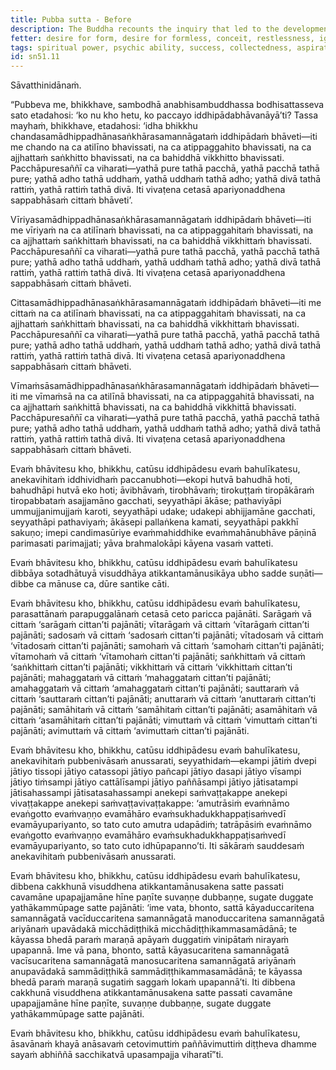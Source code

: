 ```yaml
---
title: Pubba sutta - Before
description: The Buddha recounts the inquiry that led to the development of the four bases of psychic ability before his full awakening.
fetter: desire for form, desire for formless, conceit, restlessness, ignorance
tags: spiritual power, psychic ability, success, collectedness, aspiration, persistence, energy, mind, investigation, reflection, close examination, sn, sn45-56, sn51
id: sn51.11
---
```


Sāvatthinidānaṁ.

“Pubbeva me, bhikkhave, sambodhā anabhisambuddhassa bodhisattasseva sato etadahosi: ‘ko nu kho hetu, ko paccayo iddhipādabhāvanāyā’ti? Tassa mayhaṁ, bhikkhave, etadahosi: ‘idha bhikkhu chandasamādhippadhānasaṅkhārasamannāgataṁ iddhipādaṁ bhāveti—iti me chando na ca atilīno bhavissati, na ca atippaggahito bhavissati, na ca ajjhattaṁ saṅkhitto bhavissati, na ca bahiddhā vikkhitto bhavissati. Pacchāpuresaññī ca viharati—yathā pure tathā pacchā, yathā pacchā tathā pure; yathā adho tathā uddhaṁ, yathā uddhaṁ tathā adho; yathā divā tathā rattiṁ, yathā rattiṁ tathā divā. Iti vivaṭena cetasā apariyonaddhena sappabhāsaṁ cittaṁ bhāveti’.

Vīriyasamādhippadhānasaṅkhārasamannāgataṁ iddhipādaṁ bhāveti—iti me vīriyaṁ na ca atilīnaṁ bhavissati, na ca atippaggahitaṁ bhavissati, na ca ajjhattaṁ saṅkhittaṁ bhavissati, na ca bahiddhā vikkhittaṁ bhavissati. Pacchāpuresaññī ca viharati—yathā pure tathā pacchā, yathā pacchā tathā pure; yathā adho tathā uddhaṁ, yathā uddhaṁ tathā adho; yathā divā tathā rattiṁ, yathā rattiṁ tathā divā. Iti vivaṭena cetasā apariyonaddhena sappabhāsaṁ cittaṁ bhāveti.

Cittasamādhippadhānasaṅkhārasamannāgataṁ iddhipādaṁ bhāveti—iti me cittaṁ na ca atilīnaṁ bhavissati, na ca atippaggahitaṁ bhavissati, na ca ajjhattaṁ saṅkhittaṁ bhavissati, na ca bahiddhā vikkhittaṁ bhavissati. Pacchāpuresaññī ca viharati—yathā pure tathā pacchā, yathā pacchā tathā pure; yathā adho tathā uddhaṁ, yathā uddhaṁ tathā adho; yathā divā tathā rattiṁ, yathā rattiṁ tathā divā. Iti vivaṭena cetasā apariyonaddhena sappabhāsaṁ cittaṁ bhāveti.

Vīmaṁsāsamādhippadhānasaṅkhārasamannāgataṁ iddhipādaṁ bhāveti—iti me vīmaṁsā na ca atilīnā bhavissati, na ca atippaggahitā bhavissati, na ca ajjhattaṁ saṅkhittā bhavissati, na ca bahiddhā vikkhittā bhavissati. Pacchāpuresaññī ca viharati—yathā pure tathā pacchā, yathā pacchā tathā pure; yathā adho tathā uddhaṁ, yathā uddhaṁ tathā adho; yathā divā tathā rattiṁ, yathā rattiṁ tathā divā. Iti vivaṭena cetasā apariyonaddhena sappabhāsaṁ cittaṁ bhāveti.

Evaṁ bhāvitesu kho, bhikkhu, catūsu iddhipādesu evaṁ bahulīkatesu, anekavihitaṁ iddhividhaṁ paccanubhoti—ekopi hutvā bahudhā hoti, bahudhāpi hutvā eko hoti; āvibhāvaṁ, tirobhāvaṁ; tirokuṭṭaṁ tiropākāraṁ tiropabbataṁ asajjamāno gacchati, seyyathāpi ākāse; pathaviyāpi ummujjanimujjaṁ karoti, seyyathāpi udake; udakepi abhijjamāne gacchati, seyyathāpi pathaviyaṁ; ākāsepi pallaṅkena kamati, seyyathāpi pakkhī sakuṇo; imepi candimasūriye evaṁmahiddhike evaṁmahānubhāve pāṇinā parimasati parimajjati; yāva brahmalokāpi kāyena vasaṁ vatteti.

Evaṁ bhāvitesu kho, bhikkhu, catūsu iddhipādesu evaṁ bahulīkatesu dibbāya sotadhātuyā visuddhāya atikkantamānusikāya ubho sadde suṇāti—dibbe ca mānuse ca, dūre santike cāti.

Evaṁ bhāvitesu kho, bhikkhu, catūsu iddhipādesu evaṁ bahulīkatesu, parasattānaṁ parapuggalānaṁ cetasā ceto paricca pajānāti. Sarāgaṁ vā cittaṁ ‘sarāgaṁ cittan’ti pajānāti; vītarāgaṁ vā cittaṁ ‘vītarāgaṁ cittan’ti pajānāti; sadosaṁ vā cittaṁ ‘sadosaṁ cittan’ti pajānāti; vītadosaṁ vā cittaṁ ‘vītadosaṁ cittan’ti pajānāti; samohaṁ vā cittaṁ ‘samohaṁ cittan’ti pajānāti; vītamohaṁ vā cittaṁ ‘vītamohaṁ cittan’ti pajānāti; saṅkhittaṁ vā cittaṁ ‘saṅkhittaṁ cittan’ti pajānāti; vikkhittaṁ vā cittaṁ ‘vikkhittaṁ cittan’ti pajānāti; mahaggataṁ vā cittaṁ ‘mahaggataṁ cittan’ti pajānāti; amahaggataṁ vā cittaṁ ‘amahaggataṁ cittan’ti pajānāti; sauttaraṁ vā cittaṁ ‘sauttaraṁ cittan’ti pajānāti; anuttaraṁ vā cittaṁ ‘anuttaraṁ cittan’ti pajānāti; samāhitaṁ vā cittaṁ ‘samāhitaṁ cittan’ti pajānāti; asamāhitaṁ vā cittaṁ ‘asamāhitaṁ cittan’ti pajānāti; vimuttaṁ vā cittaṁ ‘vimuttaṁ cittan’ti pajānāti; avimuttaṁ vā cittaṁ ‘avimuttaṁ cittan’ti pajānāti.

Evaṁ bhāvitesu kho, bhikkhu, catūsu iddhipādesu evaṁ bahulīkatesu, anekavihitaṁ pubbenivāsaṁ anussarati, seyyathidaṁ—ekampi jātiṁ dvepi jātiyo tissopi jātiyo catassopi jātiyo pañcapi jātiyo dasapi jātiyo vīsampi jātiyo tiṁsampi jātiyo cattālīsampi jātiyo paññāsampi jātiyo jātisatampi jātisahassampi jātisatasahassampi anekepi saṁvaṭṭakappe anekepi vivaṭṭakappe anekepi saṁvaṭṭavivaṭṭakappe: ‘amutrāsiṁ evaṁnāmo evaṅgotto evaṁvaṇṇo evamāhāro evaṁsukhadukkhappaṭisaṁvedī evamāyupariyanto, so tato cuto amutra udapādiṁ; tatrāpāsiṁ evaṁnāmo evaṅgotto evaṁvaṇṇo evamāhāro evaṁsukhadukkhappaṭisaṁvedī evamāyupariyanto, so tato cuto idhūpapanno’ti. Iti sākāraṁ sauddesaṁ anekavihitaṁ pubbenivāsaṁ anussarati.

Evaṁ bhāvitesu kho, bhikkhu, catūsu iddhipādesu evaṁ bahulīkatesu, dibbena cakkhunā visuddhena atikkantamānusakena satte passati cavamāne upapajjamāne hīne paṇīte suvaṇṇe dubbaṇṇe, sugate duggate yathākammūpage satte pajānāti: ‘ime vata, bhonto, sattā kāyaduccaritena samannāgatā vacīduccaritena samannāgatā manoduccaritena samannāgatā ariyānaṁ upavādakā micchādiṭṭhikā micchādiṭṭhikammasamādānā; te kāyassa bhedā paraṁ maraṇā apāyaṁ duggatiṁ vinipātaṁ nirayaṁ upapannā. Ime vā pana, bhonto, sattā kāyasucaritena samannāgatā vacīsucaritena samannāgatā manosucaritena samannāgatā ariyānaṁ anupavādakā sammādiṭṭhikā sammādiṭṭhikammasamādānā; te kāyassa bhedā paraṁ maraṇā sugatiṁ saggaṁ lokaṁ upapannā’ti. Iti dibbena cakkhunā visuddhena atikkantamānusakena satte passati cavamāne upapajjamāne hīne paṇīte, suvaṇṇe dubbaṇṇe, sugate duggate yathākammūpage satte pajānāti.

Evaṁ bhāvitesu kho, bhikkhu, catūsu iddhipādesu evaṁ bahulīkatesu, āsavānaṁ khayā anāsavaṁ cetovimuttiṁ paññāvimuttiṁ diṭṭheva dhamme sayaṁ abhiññā sacchikatvā upasampajja viharatī”ti.
